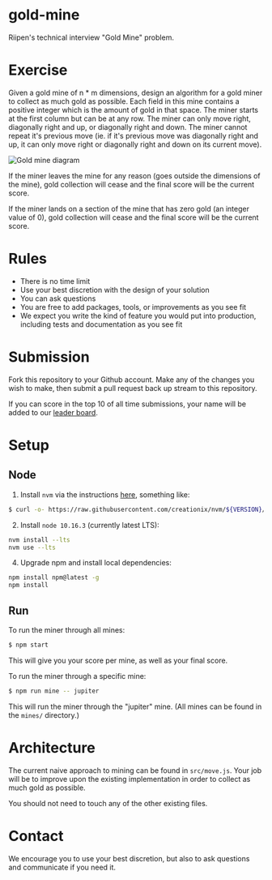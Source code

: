 # gold-mine

Riipen's technical interview "Gold Mine" problem.

# Exercise

Given a gold mine of n \* m dimensions, design an algorithm for a gold miner to collect
as much gold as possible. Each field in this mine contains a positive integer
which is the amount of gold in that space. The miner starts at the first column but can be at any row.
The miner can only move right, diagonally right and up, or diagonally right and down. The miner
cannot repeat it's previous move (ie. if it's previous move was diagonally right and up, it can
only move right or diagonally right and down on its current move).

![Gold mine diagram](https://i.imgur.com/pmb9XCA.png "Gold Mine Diagram")

If the miner leaves the mine for any reason (goes outside the dimensions of the mine), gold collection
will cease and the final score will be the current score.

If the miner lands on a section of the mine that has zero gold (an integer value of 0), gold
collection will cease and the final score will be the current score.

# Rules

- There is no time limit
- Use your best discretion with the design of your solution
- You can ask questions
- You are free to add packages, tools, or improvements as you see fit
- We expect you write the kind of feature you would put into production, including tests and documentation as you see fit

# Submission

Fork this repository to your Github account. Make any of the changes you wish to make,
then submit a pull request back up stream to this repository.

If you can score in the top 10 of all time submissions, your name will be added to our
[leader board](https://github.com/riipen/gold-mine/wiki/Leader-Board).

# Setup

## Node

1. Install `nvm` via the instructions [here](https://github.com/nvm-sh/nvm#installation-and-update), something like:

```bash
$ curl -o- https://raw.githubusercontent.com/creationix/nvm/${VERSION}/install.sh | bash
```

2. Install `node 10.16.3` (currently latest LTS):

```bash
nvm install --lts
nvm use --lts
```

4. Upgrade npm and install local dependencies:

```bash
npm install npm@latest -g
npm install
```

## Run

To run the miner through all mines:

```bash
$ npm start
```

This will give you your score per mine, as well as your final score.

To run the miner through a specific mine:

```bash
$ npm run mine -- jupiter
```

This will run the miner through the "jupiter" mine. (All mines can be found
in the `mines/` directory.)

# Architecture

The current naive approach to mining can be found in `src/move.js`.
Your job will be to improve upon the existing implementation in order
to collect as much gold as possible.

You should not need to touch any of the other existing files.

# Contact

We encourage you to use your best discretion, but also to ask questions and communicate if you need it.
